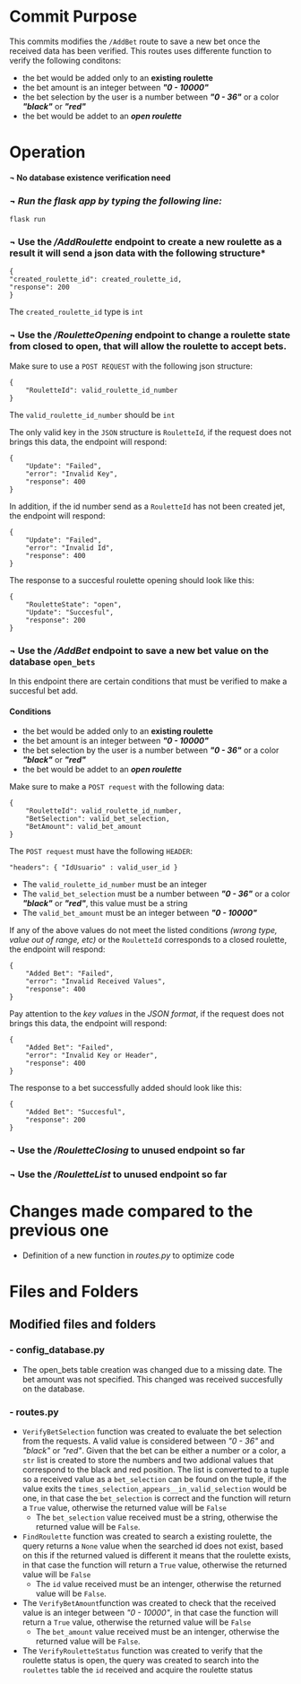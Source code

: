 # Commit Purpose
This commits modifies the `/AddBet` route to save a new bet once the received data has been verified. This routes uses differente function to verify the following conditons:
- the bet would be added only to an **existing roulette**
- the bet amount is an integer between ***"0 - 10000"***
- the bet selection by the user is a number between ***"0 - 36"*** or a color ***"black"*** or ***"red"***
- the bet would be addet to an ***open roulette***

# Operation

#### **¬ No database existence verification need**


### ***¬ Run the flask app by typing the following line:***
    
    flask run

### **¬ Use the */AddRoulette* endpoint** to create a new roulette as a result it will send a json data with the following structure*

    {
    "created_roulette_id": created_roulette_id,
    "response": 200
    }
The `created_roulette_id` type is `int`

### **¬ Use the */RouletteOpening* endpoint** to change a roulette state from closed to open, that will allow the roulette to accept bets.
Make sure to use a `POST REQUEST` with the following json structure:

    {
        "RouletteId": valid_roulette_id_number
    }
The `valid_roulette_id_number` should be `int`

The only valid key in the `JSON` structure is `RouletteId`, if the request does not brings this data, the endpoint will respond:

    {
        "Update": "Failed",
        "error": "Invalid Key",
        "response": 400
    }

In addition, if the id number send as a `RouletteId` has not been created jet, the endpoint will respond:

    {
        "Update": "Failed",
        "error": "Invalid Id",
        "response": 400
    }

The response to a succesful roulette opening should look like this:

    {
        "RouletteState": "open",
        "Update": "Succesful",
        "response": 200
    }


### **¬ Use the */AddBet* endpoint to** save a new bet value on the database `open_bets` 
In this endpoint there are certain conditions that must be verified to make a succesful bet add.
#### Conditions
- the bet would be added only to an **existing roulette**
- the bet amount is an integer between ***"0 - 10000"***
- the bet selection by the user is a number between ***"0 - 36"*** or a color ***"black"*** or ***"red"***
- the bet would be addet to an ***open roulette***

Make sure to make a `POST request` with the following data:

    {
        "RouletteId": valid_roulette_id_number,
        "BetSelection": valid_bet_selection,
        "BetAmount": valid_bet_amount
    }
The `POST request` must have the following `HEADER`:

    "headers": { "IdUsuario" : valid_user_id }

- The `valid_roulette_id_number` must be an integer
- The `valid_bet_selection` must be a number between ***"0 - 36"*** or a color ***"black"*** or ***"red"***, this value must be a string
- The `valid_bet_amount` must be an integer between ***"0 - 10000"***

If any of the above values do not meet the listed conditions *(wrong type, value out of range, etc)* or the `RouletteId` corresponds to a closed roulette, the endpoint will respond:

    {
        "Added Bet": "Failed",
        "error": "Invalid Received Values",
        "response": 400
    }

Pay attention to the *key values* in the *JSON format*, if the request does not brings this data, the endpoint will respond:

    {
        "Added Bet": "Failed",
        "error": "Invalid Key or Header",
        "response": 400
    }

The response to a bet successfully added should look like this:

    {
        "Added Bet": "Succesful",
        "response": 200
    }

### **¬ Use the */RouletteClosing* to** unused endpoint so far

### **¬ Use the */RouletteList* to** unused endpoint so far

# Changes made compared to the previous one
- Definition of a new function in *routes.py* to optimize code



# Files and Folders
## Modified files and folders
### - config_database.py
- The open_bets table creation was changed due to a missing date. The bet amount was not specified. This changed was received succesfully on the database.

### - routes.py
- `VerifyBetSelection` function was created to evaluate the bet selection from the requests. A valid value is considered between *"0 - 36"* and *"black"* or *"red"*. Given that the bet can be either a number or a color, a `str` list is created to store the numbers and two addional values that correspond to the black and red position. The list is converted to a tuple so a received value as a `bet_selection` can be found on the tuple, if the value exits the `times_selection_appears__in_valid_selection` would be one, in that case the `bet_selection` is correct and the function will return a `True` value, otherwise the returned value will be `False` 
  - The `bet_selection` value received must be a string, otherwise the returned value will be `False`.
- `FindRoulette` function was created to search a existing roulette, the query returns a  `None` value when the searched id does not exist, based on this if the returned valued is different it means that the roulette exists, in that case the function will return a `True` value, otherwise the returned value will be `False` 
  - The `id` value received must be an intenger, otherwise the returned value will be `False`.
- The `VerifyBetAmount`function was created to check that the received value is an integer between *"0 - 10000"*, in that case the function will return a `True` value, otherwise the returned value will be `False` 
  - The `bet_amount` value received must be an intenger, otherwise the returned value will be `False`.
- The `VerifyRouletteStatus` function was created to verify that the roulette status is open, the query was created to search into the `roulettes` table the `id` received and acquire the roulette status


